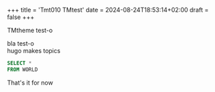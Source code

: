 +++
title = 'Tmt010 TMtest'
date = 2024-08-24T18:53:14+02:00
draft = false
+++

TMtheme test-o  

bla test-o  
hugo makes topics  

```SQL
SELECT *
FROM WORLD
```
That's it for now
